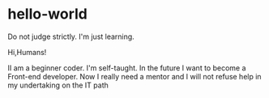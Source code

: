 # hello-world
Do not judge strictly. I'm just learning.

Hi,Humans!

II am a beginner coder. I'm self-taught. In the future I want to become a Front-end developer. Now I really need a mentor and I will not refuse help in my undertaking on the IT path
